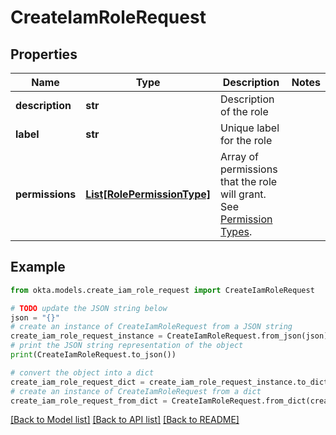 # CreateIamRoleRequest


## Properties

Name | Type | Description | Notes
------------ | ------------- | ------------- | -------------
**description** | **str** | Description of the role | 
**label** | **str** | Unique label for the role | 
**permissions** | [**List[RolePermissionType]**](RolePermissionType.md) | Array of permissions that the role will grant. See [Permission Types](https://developer.okta.com/docs/concepts/role-assignment/#permission-types). | 

## Example

```python
from okta.models.create_iam_role_request import CreateIamRoleRequest

# TODO update the JSON string below
json = "{}"
# create an instance of CreateIamRoleRequest from a JSON string
create_iam_role_request_instance = CreateIamRoleRequest.from_json(json)
# print the JSON string representation of the object
print(CreateIamRoleRequest.to_json())

# convert the object into a dict
create_iam_role_request_dict = create_iam_role_request_instance.to_dict()
# create an instance of CreateIamRoleRequest from a dict
create_iam_role_request_from_dict = CreateIamRoleRequest.from_dict(create_iam_role_request_dict)
```
[[Back to Model list]](../README.md#documentation-for-models) [[Back to API list]](../README.md#documentation-for-api-endpoints) [[Back to README]](../README.md)


